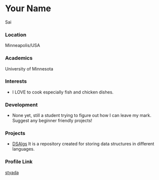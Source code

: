 # Your Name

Sai

### Location

Minneapolis/USA

### Academics

University of Minnesota

### Interests

- I LOVE to cook especially fish and chicken dishes.

### Development

- None yet, still a student trying to figure out how I can leave my mark. Suggest any beginner friendly projects!

### Projects

- [DSAlgs](https://github.com/styada/DSAlgs) It is a repository created for storing data structures in different languages.

### Profile Link

[styada](https://github.com/styada)